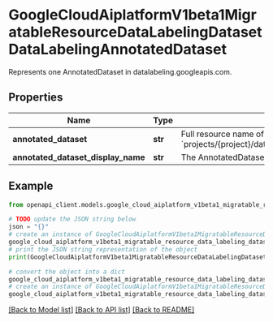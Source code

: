 # GoogleCloudAiplatformV1beta1MigratableResourceDataLabelingDatasetDataLabelingAnnotatedDataset

Represents one AnnotatedDataset in datalabeling.googleapis.com.

## Properties

Name | Type | Description | Notes
------------ | ------------- | ------------- | -------------
**annotated_dataset** | **str** | Full resource name of data labeling AnnotatedDataset. Format: &#x60;projects/{project}/datasets/{dataset}/annotatedDatasets/{annotated_dataset}&#x60;. | [optional] 
**annotated_dataset_display_name** | **str** | The AnnotatedDataset&#39;s display name in datalabeling.googleapis.com. | [optional] 

## Example

```python
from openapi_client.models.google_cloud_aiplatform_v1beta1_migratable_resource_data_labeling_dataset_data_labeling_annotated_dataset import GoogleCloudAiplatformV1beta1MigratableResourceDataLabelingDatasetDataLabelingAnnotatedDataset

# TODO update the JSON string below
json = "{}"
# create an instance of GoogleCloudAiplatformV1beta1MigratableResourceDataLabelingDatasetDataLabelingAnnotatedDataset from a JSON string
google_cloud_aiplatform_v1beta1_migratable_resource_data_labeling_dataset_data_labeling_annotated_dataset_instance = GoogleCloudAiplatformV1beta1MigratableResourceDataLabelingDatasetDataLabelingAnnotatedDataset.from_json(json)
# print the JSON string representation of the object
print(GoogleCloudAiplatformV1beta1MigratableResourceDataLabelingDatasetDataLabelingAnnotatedDataset.to_json())

# convert the object into a dict
google_cloud_aiplatform_v1beta1_migratable_resource_data_labeling_dataset_data_labeling_annotated_dataset_dict = google_cloud_aiplatform_v1beta1_migratable_resource_data_labeling_dataset_data_labeling_annotated_dataset_instance.to_dict()
# create an instance of GoogleCloudAiplatformV1beta1MigratableResourceDataLabelingDatasetDataLabelingAnnotatedDataset from a dict
google_cloud_aiplatform_v1beta1_migratable_resource_data_labeling_dataset_data_labeling_annotated_dataset_from_dict = GoogleCloudAiplatformV1beta1MigratableResourceDataLabelingDatasetDataLabelingAnnotatedDataset.from_dict(google_cloud_aiplatform_v1beta1_migratable_resource_data_labeling_dataset_data_labeling_annotated_dataset_dict)
```
[[Back to Model list]](../README.md#documentation-for-models) [[Back to API list]](../README.md#documentation-for-api-endpoints) [[Back to README]](../README.md)


